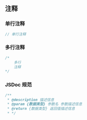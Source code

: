 ## 注释

### 单行注释

```javascript
// 单行注释
```

### 多行注释

```javascript
/*
    多行
    注释
*/
```

### JSDoc 规范

```javascript
/**
 * @description 描述信息
 * @param {数据类型} 参数名 参数描述信息
 * @return {数据类型} 返回值描述信息
 * */
```
